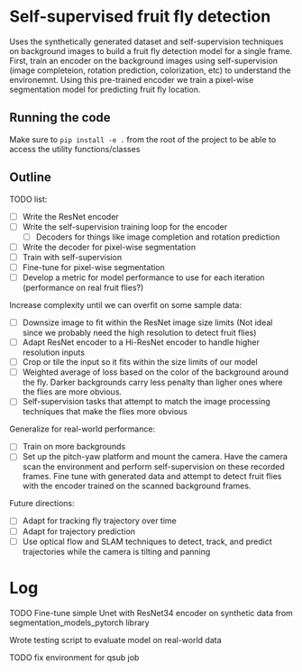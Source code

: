 # Self-supervised fruit fly detection

Uses the synthetically generated dataset and self-supervision techniques on background images to build a fruit fly detection model for a single frame. First, train an encoder on the background images using self-supervision (image completeion, rotation prediction, colorization, etc) to understand the environemnt. Using this pre-trained encoder we train a pixel-wise segmentation model for predicting fruit fly location.

## Running the code 

Make sure to `pip install -e .` from the root of the project to be able to access the utility functions/classes

## Outline

TODO list:
- [ ] Write the ResNet encoder
- [ ] Write the self-supervision training loop for the encoder
    - [ ] Decoders for things like image completion and rotation prediction
- [ ] Write the decoder for pixel-wise segmentation
- [ ] Train with self-supervision
- [ ] Fine-tune for pixel-wise segmentation
- [ ] Develop a metric for model performance to use for each iteration (performance on real fruit flies?)

Increase complexity until we can overfit on some sample data:
- [ ] Downsize image to fit within the ResNet image size limits (Not ideal since we probably need the high resolution to detect fruit flies)
- [ ] Adapt ResNet encoder to a Hi-ResNet encoder to handle higher resolution inputs
- [ ] Crop or tile the input so it fits within the size limits of our model
- [ ] Weighted average of loss based on the color of the background around the fly. Darker backgrounds carry less penalty than ligher ones where the flies are more obvious.
- [ ] Self-supervision tasks that attempt to match the image processing techniques that make the flies more obvious

Generalize for real-world performance:
- [ ] Train on more backgrounds
- [ ] Set up the pitch-yaw platform and mount the camera. Have the camera scan the environment and perform self-supervision on these recorded frames. Fine tune with generated data and attempt to detect fruit flies with the encoder trained on the scanned background frames.

Future directions:
- [ ] Adapt for tracking fly trajectory over time
- [ ] Adapt for trajectory prediction
- [ ] Use optical flow and SLAM techniques to detect, track, and predict trajectories while the camera is tilting and panning

# Log

TODO Fine-tune simple Unet with ResNet34 encoder on synthetic data from segmentation_models_pytorch library

Wrote testing script to evaluate model on real-world data

TODO fix environment for qsub job
